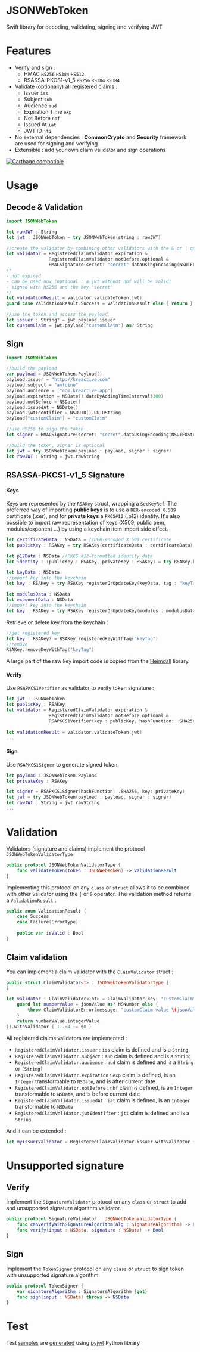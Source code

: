# JSONWebToken
Swift library for decoding, validating, signing and verifying JWT

# Features

- Verify and sign :
	- HMAC `HS256` `HS384` `HS512`
	- RSASSA-PKCS1-v1_5 `RS256` `RS384` `RS384`
- Validate (optionally) all [registered claims](https://tools.ietf.org/html/rfc7519#section-4.1) :
	- Issuer `iss`
	- Subject `sub`
	- Audience `aud`
	- Expiration Time `exp`
	- Not Before `nbf`
	- Issued At `iat`
	- JWT ID `jti`
- No external dependencies : **CommonCrypto** and **Security** framework are used for signing and verifying 
- Extensible : add your own claim validator and sign operations

[![Carthage compatible](https://img.shields.io/badge/Carthage-compatible-4BC51D.svg?style=flat)](https://github.com/Carthage/Carthage)

# Usage

## Decode & Validation

```swift
import JSONWebToken

let rawJWT : String
let jwt : JSONWebToken = try JSONWebToken(string : rawJWT)

//create the validator by combining other validators with the & or | operator
let validator = RegisteredClaimValidator.expiration & 
				RegisteredClaimValidator.notBefore.optional &
				HMACSignature(secret: "secret".dataUsingEncoding(NSUTF8StringEncoding)!, hashFunction: .SHA256)
/*
- not expired
- can be used now (optional : a jwt without nbf will be valid)
- signed with HS256 and the key "secret"
*/
let validationResult = validator.validateToken(jwt)
guard case ValidationResult.Success = validationResult else { return }

//use the token and access the payload
let issuer : String? = jwt.payload.issuer
let customClaim = jwt.payload["customClaim"] as? String
```
## Sign

```swift
import JSONWebToken

//build the payload
var payload = JSONWebToken.Payload()
payload.issuer = "http://kreactive.com"
payload.subject = "antoine"            
payload.audience = ["com.kreactive.app"]
payload.expiration = NSDate().dateByAddingTimeInterval(300)
payload.notBefore = NSDate()
payload.issuedAt = NSDate()
payload.jwtIdentifier = NSUUID().UUIDString
payload["customClaim"] = "customClaim"

//use HS256 to sign the token
let signer = HMACSignature(secret: "secret".dataUsingEncoding(NSUTF8StringEncoding)!, hashFunction: .SHA256) 

//build the token, signer is optional
let jwt = try JSONWebToken(payload : payload, signer : signer)
let rawJWT : String = jwt.rawString
```

## RSASSA-PKCS1-v1_5 Signature

#### Keys
Keys are represented by the `RSAKey` struct, wrapping a `SecKeyRef`.
The preferred way of importing **public keys** is to use a `DER-encoded X.509` certificate (.cer), and for **private keys** a `PKCS#12` (.p12) identity. 
It's also possible to import raw representation of keys (X509, public pem, modulus/exponent ...) by using a keychain item import side effect. 
```swift
let certificateData : NSData = //DER-encoded X.509 certificate
let publicKey : RSAKey = try RSAKey(certificateData : certificateData)
```

```swift
let p12Data : NSData //PKCS #12–formatted identity data
let identity : (publicKey : RSAKey, privateKey : RSAKey) = try RSAKey.keysFromPkcs12Identity(p12Data, passphrase : "pass")
```

```swift
let keyData : NSData
//import key into the keychain
let key : RSAKey = try RSAKey.registerOrUpdateKey(keyData, tag : "keyTag")
```

```swift
let modulusData : NSData
let exponentData : NSData
//import key into the keychain
let key : RSAKey = try RSAKey.registerOrUpdateKey(modulus : modulusData, exponent : exponentData, tag : "keyTag")
```

Retrieve or delete key from the keychain :
```swift
//get registered key
let key : RSAKey? = RSAKey.registeredKeyWithTag("keyTag")
//remove
RSAKey.removeKeyWithTag("keyTag")
```

A large part of the raw key import code is copied from the [Heimdall](https://github.com/henrinormak/Heimdall) library.
#### Verify
Use `RSAPKCS1Verifier` as validator to verify token signature :

```swift
let jwt : JSONWebToken
let publicKey : RSAKey
let validator = RegisteredClaimValidator.expiration & 
				RegisteredClaimValidator.notBefore.optional &
				RSAPKCS1Verifier(key : publicKey, hashFunction: .SHA256)
				
let validationResult = validator.validateToken(jwt)
...
```
#### Sign
Use `RSAPKCS1Signer` to generate signed token:

```swift
let payload : JSONWebToken.Payload
let privateKey : RSAKey

let signer = RSAPKCS1Signer(hashFunction: .SHA256, key: privateKey)	
let jwt = try JSONWebToken(payload : payload, signer : signer)
let rawJWT : String = jwt.rawString
...
```
# Validation
Validators (signature and claims) implement the protocol `JSONWebTokenValidatorType`
```swift
public protocol JSONWebTokenValidatorType {
    func validateToken(token : JSONWebToken) -> ValidationResult
}
```

Implementing this protocol on any `class` or `struct` allows it to be combined with other validator using the `|` or `&` operator.
The validation method returns a `ValidationResult` :

```swift
public enum ValidationResult {
    case Success
    case Failure(ErrorType)
    
    public var isValid : Bool
}
```

## Claim validation
You can implement a claim validator with the `ClaimValidator` struct :
```swift
public struct ClaimValidator<T> : JSONWebTokenValidatorType {
}
```

```swift
let validator : ClaimValidator<Int> = ClaimValidator(key: "customClaim", transform: { (jsonValue : AnyObject) throws -> Int in
	guard let numberValue = jsonValue as? NSNumber else {
		throw ClaimValidatorError(message: "customClaim value \(jsonValue) is not the expected Number type")
	}
	return numberValue.integerValue
}).withValidator { 1..<4 ~= $0 }
```

All registered claims validators are implemented :

- `RegisteredClaimValidator.issuer` : `iss` claim is defined and is a `String`
- `RegisteredClaimValidator.subject` : `sub` claim is defined and is a `String` 
- `RegisteredClaimValidator.audience` : `aud` claim is defined and is a `String` or `[String]`
- `RegisteredClaimValidator.expiration` : `exp` claim is defined, is an `Integer` transformable to `NSDate`, and is after current date 
- `RegisteredClaimValidator.notBefore` : `nbf` claim is defined, is an `Integer` transformable to `NSDate`, and is before current date 
- `RegisteredClaimValidator.issuedAt` : `iat` claim is defined, is an `Integer` transformable to `NSDate`
- `RegisteredClaimValidator.jwtIdentifier` : `jti` claim is defined and is a `String` 

And it can be extended : 
```swift
let myIssuerValidator = RegisteredClaimValidator.issuer.withValidator { $0 == "kreactive" }
```
# Unsupported signature

## Verify
Implement the `SignatureValidator` protocol on any `class` or `struct` to add and unsupported signature algorithm validator.
 
```swift
public protocol SignatureValidator : JSONWebTokenValidatorType {
    func canVerifyWithSignatureAlgorithm(alg : SignatureAlgorithm) -> Bool
    func verify(input : NSData, signature : NSData) -> Bool
}
```

## Sign
Implement the `TokenSigner` protocol on any `class` or `struct` to sign token with unsupported signature algorithm.

```swift
public protocol TokenSigner {
    var signatureAlgorithm : SignatureAlgorithm {get}
    func sign(input : NSData) throws -> NSData
}
```

# Test

Test [samples](https://github.com/kreactive/JSONWebToken/tree/master/JSONWebTokenTests/Samples) are [generated](https://github.com/kreactive/JSONWebToken/blob/master/JSONWebTokenTests/Samples/GenerateSample.py) using [pyjwt](https://github.com/jpadilla/pyjwt) Python library
